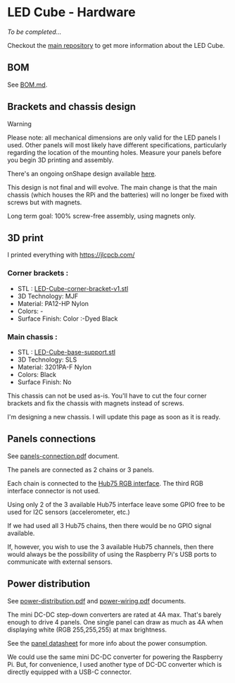 LED Cube - Hardware
===================

_To be completed..._

Checkout the [main repository](https://github.com/francoisgeorgy/led-cube) to get more information about the LED Cube.

BOM
---

See [BOM.md](BOM.md).

Brackets and chassis design
---------------------------

> [!WARNING]  
> Please note: all mechanical dimensions are only valid for the LED panels I used. Other panels will most likely have 
> different specifications, particularly regarding the location of the mounting holes. Measure your panels before you 
> begin 3D printing and assembly.

There's an ongoing onShape design available [here](https://cad.onshape.com/documents/eb233c4f247d5269fe5ad74c/w/e5c8d36a0c3e44b3f1d693f6/e/4bf935a9030cdb6dc0eedcf4?renderMode=0&uiState=65ca1be860cfac3fed548dd4).

This design is not final and will evolve. The main change is that the main chassis (which houses the RPi and the batteries)
will no longer be fixed with screws but with magnets. 

Long term goal: 100% screw-free assembly, using magnets only.

3D print
--------

I printed everything with https://jlcpcb.com/

### Corner brackets : 

- STL : [LED-Cube-corner-bracket-v1.stl](3d-print%2FLED-Cube-corner-bracket-v1.stl)
- 3D Technology: MJF
- Material: PA12-HP Nylon
- Colors: -
- Surface Finish: Color :-Dyed Black

### Main chassis : 

- STL : [LED-Cube-base-support.stl](3d-print%2FLED-Cube-base-support.stl)
- 3D Technology: SLS
- Material: 3201PA-F Nylon
- Colors: Black
- Surface Finish: No

This chassis can not be used as-is. You'll have to cut the four corner brackets and fix the chassis with magnets instead of screws. 

I'm designing a new chassis. I will update this page as soon as it is ready.

Panels connections
------------------

See [panels-connection.pdf](panels-connection.pdf) document.

The panels are connected as 2 chains or 3 panels. 

Each chain is connected to the [Hub75 RGB interface](https://www.electrodragon.com/product/rgb-matrix-panel-drive-board-for-raspberry-pi-v2/). The third RGB interface connector is not used. 

Using only 2 of the 3 available Hub75 interface leave some GPIO free to be used for I2C sensors (accelerometer, etc.)

If we had used all 3 Hub75 chains, then there would be no GPIO signal available.

If, however, you wish to use the 3 available Hub75 channels, then there would always be the possibility of using the 
Raspberry Pi's USB ports to communicate with external sensors.

Power distribution
------------------

See [power-distribution.pdf](power-distribution.pdf) and [power-wiring.pdf](power-wiring.pdf) documents.

The mini DC-DC step-down converters are rated at 4A max. That's barely enough to drive 4 panels. One single panel can
draw as much as 4A when displaying white (RGB 255,255,255) at max brightness.

See the [panel datasheet](datasheet%2FCoreman%20LED%20Panel%205407_Indoor-P2.5-32S-64x64-SMD2020-4x45_degree.pdf) for 
more info about the power consumption.

We could use the same mini DC-DC converter for powering the Raspberry Pi. But, for convenience, I used another type 
of DC-DC converter which is directly equipped with a USB-C connector. 
